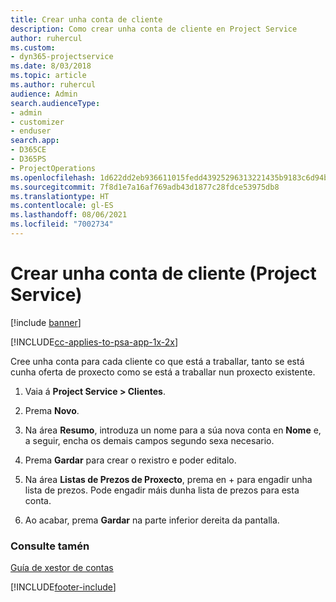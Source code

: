 ```yaml
---
title: Crear unha conta de cliente
description: Como crear unha conta de cliente en Project Service
author: ruhercul
ms.custom:
- dyn365-projectservice
ms.date: 8/03/2018
ms.topic: article
ms.author: ruhercul
audience: Admin
search.audienceType:
- admin
- customizer
- enduser
search.app:
- D365CE
- D365PS
- ProjectOperations
ms.openlocfilehash: 1d622dd2eb936611015fedd43925296313221435b9183c6d94bc6e6538518770
ms.sourcegitcommit: 7f8d1e7a16af769adb43d1877c28fdce53975db8
ms.translationtype: HT
ms.contentlocale: gl-ES
ms.lasthandoff: 08/06/2021
ms.locfileid: "7002734"
---
```

# <a name="create-a-customer-account-project-service"></a>Crear unha conta de cliente (Project Service)

[!include [banner](../includes/psa-now-project-operations.md)]

[!INCLUDE[cc-applies-to-psa-app-1x-2x](../includes/cc-applies-to-psa-app-1x-2x.md)]

Cree unha conta para cada cliente co que está a traballar, tanto se está cunha oferta de proxecto como se está a traballar nun proxecto existente.  
  
1.  Vaia á **Project Service > Clientes**.  
  
2.  Prema **Novo**.  
  
3.  Na área **Resumo**, introduza un nome para a súa nova conta en **Nome** e, a seguir, encha os demais campos segundo sexa necesario.  
  
4.  Prema **Gardar** para crear o rexistro e poder editalo.  
  
5.  Na área **Listas de Prezos de Proxecto**, prema en + para engadir unha lista de prezos. Pode engadir máis dunha lista de prezos para esta conta.  
  
6.  Ao acabar, prema **Gardar** na parte inferior dereita da pantalla.  
  
### <a name="see-also"></a>Consulte tamén  
 [Guía de xestor de contas](../psa/account-manager-guide.md)


[!INCLUDE[footer-include](../includes/footer-banner.md)]